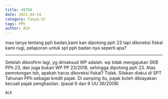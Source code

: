 ```yaml
---
title: 49768
date: 2021-04-14
category: Tanya-SC
tags: PPh
author: ALK
---
```


mau tanya tentang pph badan,kami kan dipotong pph 23 tapi dikoreksi fiskal kami rugi, pelaporan untuk spt pph badan nya seperti apa?

---

Setelah dikonfirm lagi, yg dimaksud WP adalah: wp tidak mengajukan SKB PPh 23, dan juga bukan WP PP 23/2018, sehingga dipotong pph 23. Atas pemotongan tsb, apakah harus dikoreksi fiskal? Tidak. Silakan diakui di SPT Tahunan PPh sebagai kredit pajak. Di samping itu, pajak boleh dibiayakan kecuali pajak penghasilan. (pasal 6 dan 9 UU 36/2008)

`ALK`
